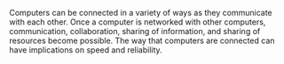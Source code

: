 


Computers can be connected in a variety of ways as they communicate with each other.  Once a computer is networked with other computers, communication, collaboration, sharing of information, and sharing of resources become possible.  The way that computers are connected can have implications on speed and reliability.